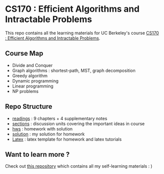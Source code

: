 # CS170 : Efficient Algorithms and Intractable Problems

This repo contains all the learning materials for UC Berkeley's course [CS170 : Efficient Algorithms and Intractable Problems](https://cs170.org/). 

## Course Map

- Divide and Conquer
- Graph algorithms : shortest-path, MST, graph decomposition
- Greedy algorithm
- Dynamic programming
- Linear programming
- NP problems

## Repo Structure

- [readings](./readings) : 9 chapters + 4 supplementary notes
- [sections](./sections) : discussion units covering the important ideas in course
- [hws](./hws) : homework with solution
- [solution](./solution) :  my solution for homework
- [Latex](./Latex) : latex template for homework and latex tutorials

## Want to learn more ?

Check out [this repository](https://github.com/PKUFlyingPig/Self-learning-Computer-Science) which contains all my self-learning materials : )

